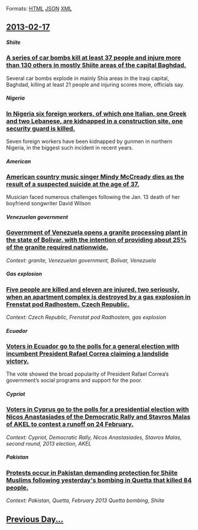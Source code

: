 
Formats: [HTML](2013/02/17/index.html)  [JSON](2013/02/17/index.json)  [XML](2013/02/17/index.xml)  

## [2013-02-17](/news/2013/02/17/index.md)

##### Shiite
### [A series of car bombs kill at least 37 people and injure more than 130 others in mostly Shiite areas of the capital Baghdad. ](/news/2013/02/17/a-series-of-car-bombs-kill-at-least-37-people-and-injure-more-than-130-others-in-mostly-shiite-areas-of-the-capital-baghdad.md)
Several car bombs explode in mainly Shia areas in the Iraqi capital, Baghdad, killing at least 21 people and injuring scores more, officials say.

##### Nigeria
### [In Nigeria six foreign workers, of which one Italian, one Greek and two Lebanese, are kidnapped in a construction site, one security guard is killed. ](/news/2013/02/17/in-nigeria-six-foreign-workers-of-which-one-italian-one-greek-and-two-lebanese-are-kidnapped-in-a-construction-site-one-security-guard-i.md)
Seven foreign workers have been kidnapped by gunmen in northern Nigeria, in the biggest such incident in recent years.

##### American
### [American country music singer Mindy McCready dies as the result of a suspected suicide at the age of 37. ](/news/2013/02/17/american-country-music-singer-mindy-mccready-dies-as-the-result-of-a-suspected-suicide-at-the-age-of-37.md)
Musician faced numerous challenges following the Jan. 13 death of her boyfriend songwriter David Wilson

##### Venezuelan government
### [Government of Venezuela opens a granite processing plant in the state of Bolivar, with the intention of providing about 25% of the granite required nationwide. ](/news/2013/02/17/government-of-venezuela-opens-a-granite-processing-plant-in-the-state-of-bolavar-with-the-intention-of-providing-about-25-of-the-granite.md)
_Context: granite, Venezuelan government, Bolivar, Venezuela_

##### Gas explosion
### [Five people are killed and eleven are injured, two seriously, when an apartment complex is destroyed by a gas explosion in Frenstat pod Radhostem, Czech Republic. ](/news/2013/02/17/five-people-are-killed-and-eleven-are-injured-two-seriously-when-an-apartment-complex-is-destroyed-by-a-gas-explosion-in-frena-ta-t-pod-ra.md)
_Context: Czech Republic, Frenstat pod Radhostem, gas explosion_

##### Ecuador
### [Voters in Ecuador go to the polls for a general election with incumbent President Rafael Correa claiming a landslide victory. ](/news/2013/02/17/voters-in-ecuador-go-to-the-polls-for-a-general-election-with-incumbent-president-rafael-correa-claiming-a-landslide-victory.md)
The vote showed the broad popularity of President Rafael Correa’s government’s social programs and support for the poor.

##### Cypriot
### [Voters in Cyprus go to the polls for a presidential election with Nicos Anastasiades of the Democratic Rally and Stavros Malas of AKEL to contest a runoff on 24 February. ](/news/2013/02/17/voters-in-cyprus-go-to-the-polls-for-a-presidential-election-with-nicos-anastasiades-of-the-democratic-rally-and-stavros-malas-of-akel-to-co.md)
_Context: Cypriot, Democratic Rally, Nicos Anastasiades, Stavros Malas, second round, 2013 election, AKEL_

##### Pakistan
### [Protests occur in Pakistan demanding protection for Shiite Muslims following yesterday's bombing in Quetta that killed 84 people. ](/news/2013/02/17/protests-occur-in-pakistan-demanding-protection-for-shiite-muslims-following-yesterday-s-bombing-in-quetta-that-killed-84-people.md)
_Context: Pakistan, Quetta, February 2013 Quetta bombing, Shiite_

## [Previous Day...](/news/2013/02/16/index.md)

